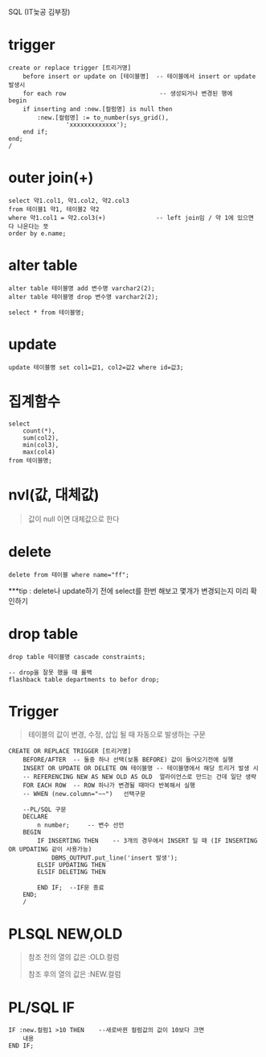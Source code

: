SQL  (IT늦공 김부장)

# trigger

```plsql
create or replace trigger [트리거명]
	before insert or update on [테이블명]  -- 테이블에서 insert or update 발생시
	for each row						  -- 생성되거나 변경된 행에
begin
	if inserting and :new.[컬럼명] is null then
		:new.[컬럼명] := to_number(sys_grid(),
                'xxxxxxxxxxxxx');
    end if;
end;
/
```



# outer join(+)

```plsql
select 약1.col1, 약1.col2, 약2.col3
from 테이블1 약1, 테이블2 약2
where 약1.col1 = 약2.col3(+)				-- left join임 / 약 1에 있으면 다 나온다는 뜻
order by e.name;
```



# alter table

```mysql
alter table 테이블명 add 변수명 varchar2(2);
alter table 테이블명 drop 변수명 varchar2(2);

select * from 테이블명;
```



# update

``` mysql
update 테이블명 set col1=값1, col2=값2 where id=값3;
```



# 집계함수

```mysql
select
	count(*),
	sum(col2),
    min(col3),
    max(col4)
from 테이블명;
```



# nvl(값, 대체값)

> 값이 null 이면 대체값으로 한다



# delete

```mysql
delete from 테이블 where name="ff";
```

***tip : delete나 update하기 전에 select를 한번 해보고 몇개가 변경되는지 미리 확인하기



# drop table

``` mysql
drop table 테이블명 cascade constraints;

-- drop을 잘못 했을 때 롤백
flashback table departments to befor drop;
```





# Trigger

> 테이블의 값이 변경, 수정, 삽입 될 때 자동으로 발생하는 구문

``` plsql
CREATE OR REPLACE TRIGGER [트리거명]
	BEFORE/AFTER  -- 둘중 하나 선택(보통 BEFORE) 값이 들어오기전에 실행
	INSERT OR UPDATE OR DELETE ON 테이블명 -- 테이블명에서 해당 트리거 발생 시
	-- REFERENCING NEW AS NEW OLD AS OLD  얼라이언스로 만드는 건데 일단 생략
	FOR EACH ROW  -- ROW 하나가 변경될 때마다 반복해서 실행
	-- WHEN (new.column="~~")   선택구문
	
	--PL/SQL 구문
	DECLARE 
		n number;     -- 변수 선언
	BEGIN
		IF INSERTING THEN    -- 3개의 경우에서 INSERT 일 때 (IF INSERTING OR UPDATING 같이 사용가능)
			DBMS_OUTPUT.put_line('insert 발생');
		ELSIF UPDATING THEN
		ELSIF DELETING THEN
		
		END IF;  --IF문 종료
	END;
	/
```



# PLSQL NEW,OLD

> 참조 전의 열의 값은 :OLD.컬럼
>
> 참조 후의 열의 값은 :NEW.컬럼



# PL/SQL IF

```PLSQL
IF :new.컬럼1 >10 THEN    --새로바뀐 컬럼값의 값이 10보다 크면
	내용
END IF;
```

